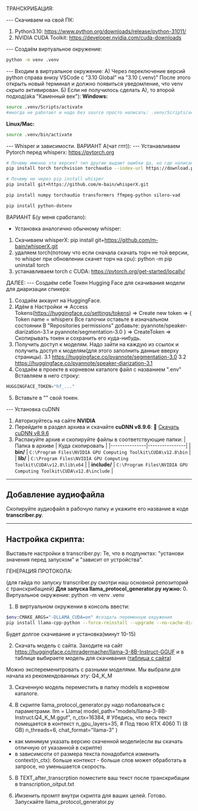 ТРАНСКРИБАЦИЯ:


--- Скачиваем на свой ПК:
1. Python3.10: https://www.python.org/downloads/release/python-31011/
2. NVIDIA CUDA Toolkit: https://developer.nvidia.com/cuda-downloads


--- Создаём виртуальное окружение:
```sh
python -m venv .venv
```


--- Входим в виртуальное окружение:
А) Через переключение версий python справа внизу VSCode с "3.10 Global" на "3.10 (.venv)"
После этого открыть новый терминал и должно появиться уведомление, что venv скрыто активирован.
Б) Если не получилось сделать А), то второй подход(aka "Каменный век"):
**Windows:**
```sh
source .venv/Scripts/activate
#иногда не работает и надо без source просто написать: .venv/Scripts/activate
```
**Linux/Mac:**
```sh
source .venv/bin/activate
```


--- Whisper и зависимости.
ВАРИАНТ А(чат гпт)):
--- Устанавливаем Pytorch перед whisperx: https://pytorch.org
```sh
# Почему именно эта версия? тип другие выдают ошибки да, но где написанно что эта окажется норм? как нагуглил?
pip install torch torchvision torchaudio --index-url https://download.pytorch.org/whl/cu121  # Для GPU
```
```sh
# Почему не через pip install whisper
pip install git+https://github.com/m-bain/whisperX.git
```
```sh
pip install numpy torchaudio transformers ffmpeg-python silero-vad
```
```sh
pip install python-dotenv
```
ВАРИАНТ Б(у меня сработало):
- Установка аналогично обычному whisper:
1. Скачиваем whisperX:  pip install git+https://github.com/m-bain/whisperX.git
2. удаляем torch(потому что если сначала скачать торч не той версии, то whisper при обновлении скачет торч на cpu):   python -m pip uninstall torch
3. устанавливаем torch с CUDA:   https://pytorch.org/get-started/locally/


ДАЛЕЕ:
--- Создаём себе Токен Hugging Face для скачивания модели для диаризации спикера:
1. Создаём аккаунт на HuggingFace.
2. Идём в Настройки => Access Tokens(https://huggingface.co/settings/tokens) => Create new token =>
{
Token name = whisperx
Все галочки оставьте в изначальном состоянии
В "Repositories permissions" добавьте: pyannote/speaker-diarization-3.1 и pyannote/segmentation-3.0
}
=> CreateToken => Скопирывать токен и сохранить его куда-нибудь.
3. Получить доступ к моделям. Надо зайти на каждую из ссылок и получить доступ к моделям(для этого заполнить данные вверху страницы).
3.1 https://huggingface.co/pyannote/segmentation-3.0
3.2 https://huggingface.co/pyannote/speaker-diarization-3.1
4. Создаём в проекте в корневом каталоге файл с названием ".env"
Вставляем в него строку:
```python
HUGGINGFACE_TOKEN="hf_..."
```
5. Вставьте в "" свой токен.



--- Установка cuDNN
1. Авторизуйтесь на сайте **NVIDIA**
2. Перейдите в раздел архива и скачайте **cuDNN v8.9.6**:
   🔗 [Скачать cuDNN v8.9.6](https://developer.nvidia.com/rdp/cudnn-archive)
3. Распакуйте архив и скопируйте файлы в соответствующие папки:
| Папка в архиве | Куда скопировать |
|---------------|----------------|
| **bin/** | `C:\Program Files\NVIDIA GPU Computing Toolkit\CUDA\v12.8\bin` |
| **lib/** | `C:\Program Files\NVIDIA GPU Computing Toolkit\CUDA\v12.8\lib\x64` |
| **include/** | `C:\Program Files\NVIDIA GPU Computing Toolkit\CUDA\v12.8\include` |





---

## Добавление аудиофайла
Скопируйте аудиофайл в рабочую папку и укажите его название в коде **transcriber.py**.

---

## Настройка скрипта:
Выставьте настройки в transcriber.py:
Те, что в подпунктах: "установи значения перед запуском" и "зависит от устройства".












ГЕНЕРАЦИЯ ПРОТОКОЛА:


(для гайда по запуску transcriber.py смотри наш основной репозиторий с транскрибацией)
**Для запуска llama_protocol_generator.py нужно:**
0. Виртуальное окружение: python -m venv .venv

1. В виртуальном окружении в консоль ввести:
```bash
$env:CMAKE_ARGS="-DLLAMA_CUDA=on" #создать переменную окружения
pip install llama-cpp-python --force-reinstall --upgrade --no-cache-dir --verbose #установить llama-cpp
```
Будет долгое скачивание и установка(минут 10-15)

2. Скачать модель с сайта.
Заходите на сайт https://huggingface.co/mradermacher/llama-3-8B-Instruct-GGUF 
и в таблице выбираете модель для скачивания ([таблица с сайта](https://huggingface.co/mradermacher/llama-3-8B-Instruct-GGUF#provided-quants))

Можно экспеременитровать с разными моделями. Мы выбрали для начала из рекомендованных эту: Q4_K_M	

3. Скаченную модель переместить в папку models в корневом каталоге.

4. В скрипте llama_protocol_generator.py надо побаловаться с параметрами.
llm = Llama(
    model_path="models/llama-3-8B-Instruct.Q4_K_M.gguf",
    n_ctx=16384,              # Убедись, что весь текст помещается в контекст
    n_gpu_layers=35,         # Под твою RTX 4060 Ti (8 GB)
    n_threads=6,
    chat_format="llama-3"
)
- как минимум указать версию скаченной модели(если вы скачать отличную от указанной в скрипте)
- в зависимсоти от размера текста понадобится изменить context(n_ctx): больше контекст - больше слов может обработать в запросе, но уменьшается скорость.

5. В TEXT_after_transcrption поместите ваш текст после транскрибации в transcription_oitput.txt

6. Имзенить промпт внутри скрипта для ваших целей.
Готово. Запускайте llama_protocol_generator.py

